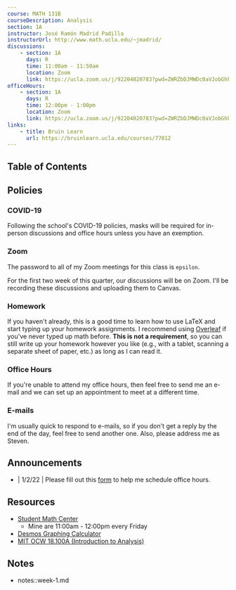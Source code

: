 ```yaml
---
course: MATH 131B
courseDescription: Analysis
section: 1A
instructor: José Ramón Madrid Padilla
instructorUrl: http://www.math.ucla.edu/~jmadrid/
discussions:
    - section: 1A
      days: R
      time: 11:00am - 11:50am
      location: Zoom
      link: https://ucla.zoom.us/j/92204020783?pwd=ZWRZbDJMWDc0aVJobGhkbXF0KzdIZz09
officeHours:
    - section: 1A
      days: R
      time: 12:00pm - 1:00pm
      location: Zoom
      link: https://ucla.zoom.us/j/92204020783?pwd=ZWRZbDJMWDc0aVJobGhkbXF0KzdIZz09
links:
    - title: Bruin Learn
      url: https://bruinlearn.ucla.edu/courses/77012
---
```


## Table of Contents

## Policies

### COVID-19

Following the school's COVID-19 policies, masks will be required for in-person discussions and office hours unless you have an exemption.

### Zoom

The password to all of my Zoom meetings for this class is `epsilon`.

For the first two week of this quarter, our discussions will be on Zoom. I'll be recording these discussions and uploading them to Canvas.

### Homework

If you haven't already, this is a good time to learn how to use LaTeX and start typing up your homework assignments. I recommend using [Overleaf](https://www.overleaf.com/) if you've never typed up math before. **This is not a requirement**, so you can still write up your homework however you like (e.g., with a tablet, scanning a separate sheet of paper, etc.) as long as I can read it.

### Office Hours

If you're unable to attend my office hours, then feel free to send me an e-mail and we can set up an appointment to meet at a different time.

### E-mails

I'm usually quick to respond to e-mails, so if you don't get a reply by the end of the day, feel free to send another one. Also, please address me as Steven.

## Announcements

-   | 1/2/22 | Please fill out this [form](https://forms.gle/UWCaUhvhfRjr3v4c8) to help me schedule office hours.

## Resources

-   [Student Math Center](https://ww3.math.ucla.edu/my-calendar/)
    -   Mine are 11:00am - 12:00pm every Friday
-   [Desmos Graphing Calculator](https://www.desmos.com/calculator)
-   [MIT OCW 18.100A (Introduction to Analysis)](https://ocw.mit.edu/courses/mathematics/18-100b-analysis-i-fall-2010/)

## Notes

-   notes::week-1.md
